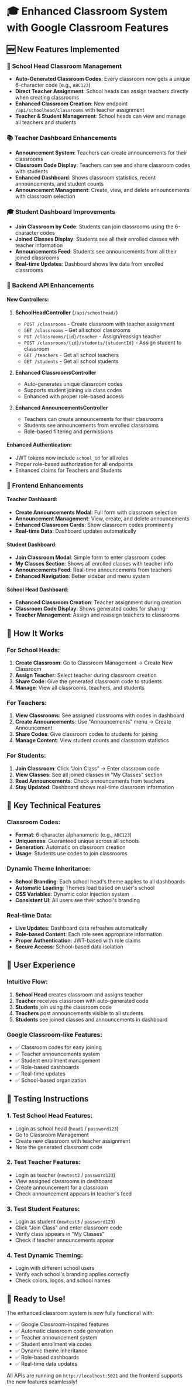 # 🎓 Enhanced Classroom System with Google Classroom Features

## 🆕 New Features Implemented

### 🏫 **School Head Classroom Management**
- **Auto-Generated Classroom Codes**: Every classroom now gets a unique 6-character code (e.g., `ABC123`)
- **Direct Teacher Assignment**: School heads can assign teachers directly when creating classrooms
- **Enhanced Classroom Creation**: New endpoint `/api/schoolhead/classrooms` with teacher assignment
- **Teacher & Student Management**: School heads can view and manage all teachers and students

### 📚 **Teacher Dashboard Enhancements**
- **Announcement System**: Teachers can create announcements for their classrooms
- **Classroom Code Display**: Teachers can see and share classroom codes with students
- **Enhanced Dashboard**: Shows classroom statistics, recent announcements, and student counts
- **Announcement Management**: Create, view, and delete announcements with classroom selection

### 🎓 **Student Dashboard Improvements**
- **Join Classroom by Code**: Students can join classrooms using the 6-character codes
- **Joined Classes Display**: Students see all their enrolled classes with teacher information
- **Announcements Feed**: Students see announcements from all their joined classrooms
- **Real-time Updates**: Dashboard shows live data from enrolled classrooms

### 🔧 **Backend API Enhancements**

#### **New Controllers:**
1. **SchoolHeadController** (`/api/schoolhead/`)
   - `POST /classrooms` - Create classroom with teacher assignment
   - `GET /classrooms` - Get all school classrooms
   - `PUT /classrooms/{id}/teacher` - Assign/reassign teacher
   - `POST /classrooms/{id}/students/{studentId}` - Assign student to classroom
   - `GET /teachers` - Get all school teachers
   - `GET /students` - Get all school students

2. **Enhanced ClassroomsController**
   - Auto-generates unique classroom codes
   - Supports student joining via class codes
   - Enhanced with proper role-based access

3. **Enhanced AnnouncementsController**
   - Teachers can create announcements for their classrooms
   - Students see announcements from enrolled classrooms
   - Role-based filtering and permissions

#### **Enhanced Authentication:**
- JWT tokens now include `school_id` for all roles
- Proper role-based authorization for all endpoints
- Enhanced claims for Teachers and Students

### 🎨 **Frontend Enhancements**

#### **Teacher Dashboard:**
- **Create Announcements Modal**: Full form with classroom selection
- **Announcement Management**: View, create, and delete announcements
- **Enhanced Classroom Cards**: Show classroom codes prominently
- **Real-time Data**: Dashboard updates automatically

#### **Student Dashboard:**
- **Join Classroom Modal**: Simple form to enter classroom codes
- **My Classes Section**: Shows all enrolled classes with teacher info
- **Announcements Feed**: Real-time announcements from teachers
- **Enhanced Navigation**: Better sidebar and menu system

#### **School Head Dashboard:**
- **Enhanced Classroom Creation**: Teacher assignment during creation
- **Classroom Code Display**: Shows generated codes for sharing
- **Teacher Management**: Assign and reassign teachers to classrooms

## 🚀 **How It Works**

### **For School Heads:**
1. **Create Classroom**: Go to Classroom Management → Create New Classroom
2. **Assign Teacher**: Select teacher during classroom creation
3. **Share Code**: Give the generated classroom code to students
4. **Manage**: View all classrooms, teachers, and students

### **For Teachers:**
1. **View Classrooms**: See assigned classrooms with codes in dashboard
2. **Create Announcements**: Use "Announcements" menu → Create Announcement
3. **Share Codes**: Give classroom codes to students for joining
4. **Manage Content**: View student counts and classroom statistics

### **For Students:**
1. **Join Classroom**: Click "Join Class" → Enter classroom code
2. **View Classes**: See all joined classes in "My Classes" section
3. **Read Announcements**: Check announcements from teachers
4. **Stay Updated**: Dashboard shows real-time classroom information

## 🔑 **Key Technical Features**

### **Classroom Codes:**
- **Format**: 6-character alphanumeric (e.g., `ABC123`)
- **Uniqueness**: Guaranteed unique across all schools
- **Generation**: Automatic on classroom creation
- **Usage**: Students use codes to join classrooms

### **Dynamic Theme Inheritance:**
- **School Branding**: Each school head's theme applies to all dashboards
- **Automatic Loading**: Themes load based on user's school
- **CSS Variables**: Dynamic color injection system
- **Consistent UI**: All users see their school's branding

### **Real-time Data:**
- **Live Updates**: Dashboard data refreshes automatically
- **Role-based Content**: Each role sees appropriate information
- **Proper Authentication**: JWT-based with role claims
- **Secure Access**: School-based data isolation

## 📱 **User Experience**

### **Intuitive Flow:**
1. **School Head** creates classroom and assigns teacher
2. **Teacher** receives classroom with auto-generated code
3. **Students** join using the classroom code
4. **Teachers** post announcements visible to all students
5. **Students** see joined classes and announcements in dashboard

### **Google Classroom-like Features:**
- ✅ Classroom codes for easy joining
- ✅ Teacher announcements system
- ✅ Student enrollment management
- ✅ Role-based dashboards
- ✅ Real-time updates
- ✅ School-based organization

## 🎯 **Testing Instructions**

### **1. Test School Head Features:**
- Login as school head (`head1` / `password123`)
- Go to Classroom Management
- Create new classroom with teacher assignment
- Note the generated classroom code

### **2. Test Teacher Features:**
- Login as teacher (`newtest2` / `password123`)
- View assigned classrooms in dashboard
- Create announcement for a classroom
- Check announcement appears in teacher's feed

### **3. Test Student Features:**
- Login as student (`newtest3` / `password123`)
- Click "Join Class" and enter classroom code
- Verify class appears in "My Classes"
- Check if teacher announcements appear

### **4. Test Dynamic Theming:**
- Login with different school users
- Verify each school's branding applies correctly
- Check colors, logos, and school names

## 🚀 **Ready to Use!**

The enhanced classroom system is now fully functional with:
- ✅ Google Classroom-inspired features
- ✅ Automatic classroom code generation
- ✅ Teacher announcement system
- ✅ Student enrollment via codes
- ✅ Dynamic theme inheritance
- ✅ Role-based dashboards
- ✅ Real-time data updates

All APIs are running on `http://localhost:5021` and the frontend supports the new features seamlessly!
